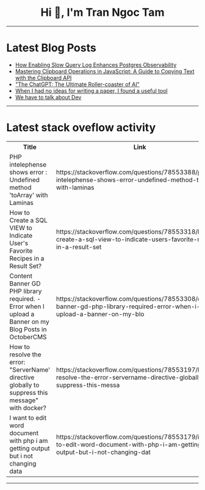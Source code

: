 <h1 align="center">Hi 👋, I'm Tran Ngoc Tam</h1>

---

# Latest Blog Posts 
<!-- BLOG-POST-LIST:START -->
- [How Enabling Slow Query Log Enhances Postgres Observability](https://dev.to/metis/how-enabling-slow-query-log-enhances-postgres-observability-cpb)
- [Mastering Clipboard Operations in JavaScript: A Guide to Copying Text with the Clipboard API](https://dev.to/iamcymentho/mastering-clipboard-operations-in-javascript-a-guide-to-copying-text-with-the-clipboard-api-180k)
- [&quot;The ChatGPT: The Ultimate Roller-coaster of AI&quot;](https://dev.to/tanisha_chopra_15/the-chatgpt-the-ultimate-roller-coaster-of-ai-447m)
- [When I had no ideas for writing a paper, I found a useful tool](https://dev.to/writegoai/when-i-had-no-ideas-for-writing-a-paper-i-found-a-useful-tool-3236)
- [We have to talk about Dev](https://dev.to/shalaw_fatah_09a3aef863eb/we-have-to-talk-about-dev-3g0d)
<!-- BLOG-POST-LIST:END -->

---

# Latest stack oveflow activity
<table>
  <tr><th>Title</th><th>Link</th></tr>
  <!-- STACKOVERFLOW:START --><tr><td>PHP intelephense shows error : Undefined method &#39;toArray&#39; with Laminas</td><td>https://stackoverflow.com/questions/78553388/php-intelephense-shows-error-undefined-method-toarray-with-laminas</td></tr><tr><td>How to Create a SQL VIEW to Indicate User&#39;s Favorite Recipes in a Result Set?</td><td>https://stackoverflow.com/questions/78553318/how-to-create-a-sql-view-to-indicate-users-favorite-recipes-in-a-result-set</td></tr><tr><td>Content Banner GD PHP library required. - Error when I upload a Banner on my Blog Posts in OctoberCMS</td><td>https://stackoverflow.com/questions/78553308/content-banner-gd-php-library-required-error-when-i-upload-a-banner-on-my-blo</td></tr><tr><td>How to resolve the error: &quot;ServerName&#39; directive globally to suppress this message&quot; with docker?</td><td>https://stackoverflow.com/questions/78553197/how-to-resolve-the-error-servername-directive-globally-to-suppress-this-messa</td></tr><tr><td>I want to edit word document with php i am getting output but i not changing data</td><td>https://stackoverflow.com/questions/78553179/i-want-to-edit-word-document-with-php-i-am-getting-output-but-i-not-changing-dat</td></tr><!-- STACKOVERFLOW:END -->
</table>

---


